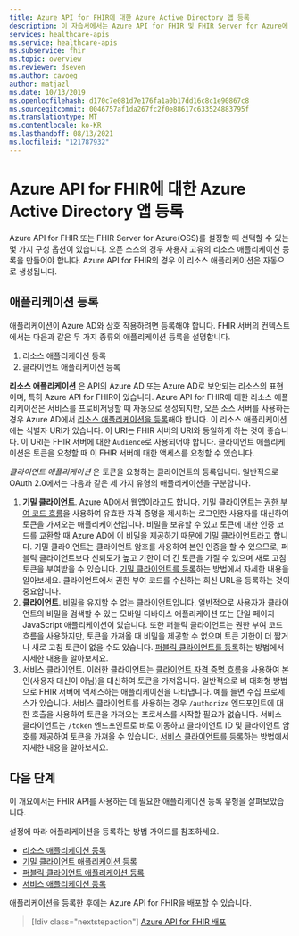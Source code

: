 ```yaml
---
title: Azure API for FHIR에 대한 Azure Active Directory 앱 등록
description: 이 자습서에서는 Azure API for FHIR 및 FHIR Server for Azure에 등록해야 하는 애플리케이션을 설명합니다.
services: healthcare-apis
ms.service: healthcare-apis
ms.subservice: fhir
ms.topic: overview
ms.reviewer: dseven
ms.author: cavoeg
author: matjazl
ms.date: 10/13/2019
ms.openlocfilehash: d170c7e081d7e176fa1a0b17dd16c8c1e90867c8
ms.sourcegitcommit: 0046757af1da267fc2f0e88617c633524883795f
ms.translationtype: MT
ms.contentlocale: ko-KR
ms.lasthandoff: 08/13/2021
ms.locfileid: "121787932"
---
```

# <a name="register-the-azure-active-directory-apps-for-azure-api-for-fhir"></a>Azure API for FHIR에 대한 Azure Active Directory 앱 등록

Azure API for FHIR 또는 FHIR Server for Azure(OSS)를 설정할 때 선택할 수 있는 몇 가지 구성 옵션이 있습니다. 오픈 소스의 경우 사용자 고유의 리소스 애플리케이션 등록을 만들어야 합니다. Azure API for FHIR의 경우 이 리소스 애플리케이션은 자동으로 생성됩니다.

## <a name="application-registrations"></a>애플리케이션 등록

애플리케이션이 Azure AD와 상호 작용하려면 등록해야 합니다. FHIR 서버의 컨텍스트에서는 다음과 같은 두 가지 종류의 애플리케이션 등록을 설명합니다.

1. 리소스 애플리케이션 등록
1. 클라이언트 애플리케이션 등록

**리소스 애플리케이션** 은 API의 Azure AD 또는 Azure AD로 보안되는 리소스의 표현이며, 특히 Azure API for FHIR이 있습니다. Azure API for FHIR에 대한 리소스 애플리케이션은 서비스를 프로비저닝할 때 자동으로 생성되지만, 오픈 소스 서버를 사용하는 경우 Azure AD에서 [리소스 애플리케이션을 등록](register-resource-azure-ad-client-app.md)해야 합니다. 이 리소스 애플리케이션에는 식별자 URI가 있습니다. 이 URI는 FHIR 서버의 URI와 동일하게 하는 것이 좋습니다. 이 URI는 FHIR 서버에 대한 `Audience`로 사용되어야 합니다. 클라이언트 애플리케이션은 토큰을 요청할 때 이 FHIR 서버에 대한 액세스를 요청할 수 있습니다.

*클라이언트 애플리케이션* 은 토큰을 요청하는 클라이언트의 등록입니다. 일반적으로 OAuth 2.0에서는 다음과 같은 세 가지 유형의 애플리케이션을 구분합니다.

1. **기밀 클라이언트**. Azure AD에서 웹앱이라고도 합니다. 기밀 클라이언트는 [권한 부여 코드 흐름](../../active-directory/azuread-dev/v1-protocols-oauth-code.md)을 사용하여 유효한 자격 증명을 제시하는 로그인한 사용자를 대신하여 토큰을 가져오는 애플리케이션입니다. 비밀을 보유할 수 있고 토큰에 대한 인증 코드를 교환할 때 Azure AD에 이 비밀을 제공하기 때문에 기밀 클라이언트라고 합니다. 기밀 클라이언트는 클라이언트 암호를 사용하여 본인 인증을 할 수 있으므로, 퍼블릭 클라이언트보다 신뢰도가 높고 기한이 더 긴 토큰을 가질 수 있으며 새로 고침 토큰을 부여받을 수 있습니다. [기밀 클라이언트를 등록](register-confidential-azure-ad-client-app.md)하는 방법에서 자세한 내용을 알아보세요. 클라이언트에서 권한 부여 코드를 수신하는 회신 URL을 등록하는 것이 중요합니다.
1. **클라이언트**. 비밀을 유지할 수 없는 클라이언트입니다. 일반적으로 사용자가 클라이언트의 비밀을 검색할 수 있는 모바일 디바이스 애플리케이션 또는 단일 페이지 JavaScript 애플리케이션이 있습니다. 또한 퍼블릭 클라이언트는 권한 부여 코드 흐름을 사용하지만, 토큰을 가져올 때 비밀을 제공할 수 없으며 토큰 기한이 더 짧거나 새로 고침 토큰이 없을 수도 있습니다. [퍼블릭 클라이언트를 등록](register-public-azure-ad-client-app.md)하는 방법에서 자세한 내용을 알아보세요.
1. 서비스 클라이언트. 이러한 클라이언트는 [클라이언트 자격 증명 흐름](../../active-directory/azuread-dev/v1-oauth2-client-creds-grant-flow.md)을 사용하여 본인(사용자 대신이 아님)을 대신하여 토큰을 가져옵니다. 일반적으로 비 대화형 방법으로 FHIR 서버에 액세스하는 애플리케이션을 나타냅니다. 예를 들면 수집 프로세스가 있습니다. 서비스 클라이언트를 사용하는 경우 `/authorize` 엔드포인트에 대한 호출을 사용하여 토큰을 가져오는 프로세스를 시작할 필요가 없습니다. 서비스 클라이언트는 `/token` 엔드포인트로 바로 이동하고 클라이언트 ID 및 클라이언트 암호를 제공하여 토큰을 가져올 수 있습니다. [서비스 클라이언트를 등록](register-service-azure-ad-client-app.md)하는 방법에서 자세한 내용을 알아보세요.

## <a name="next-steps"></a>다음 단계

이 개요에서는 FHIR API를 사용하는 데 필요한 애플리케이션 등록 유형을 살펴보았습니다.

설정에 따라 애플리케이션을 등록하는 방법 가이드를 참조하세요.

* [리소스 애플리케이션 등록](register-resource-azure-ad-client-app.md)
* [기밀 클라이언트 애플리케이션 등록](register-confidential-azure-ad-client-app.md)
* [퍼블릭 클라이언트 애플리케이션 등록](register-public-azure-ad-client-app.md)
* [서비스 애플리케이션 등록](register-service-azure-ad-client-app.md)

애플리케이션을 등록한 후에는 Azure API for FHIR을 배포할 수 있습니다.

>[!div class="nextstepaction"]
>[Azure API for FHIR 배포](fhir-paas-powershell-quickstart.md)
